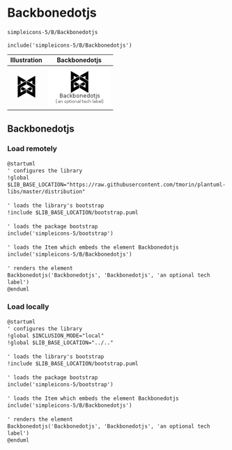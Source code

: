 # Backbonedotjs


```text
simpleicons-5/B/Backbonedotjs
```

```text
include('simpleicons-5/B/Backbonedotjs')
```



| Illustration | Backbonedotjs |
| :---: | :---: |
| ![illustration for Illustration](../../simpleicons-5/B/Backbonedotjs.png) | ![illustration for Backbonedotjs](../../simpleicons-5/B/Backbonedotjs.Local.png) |




## Backbonedotjs

### Load remotely
```plantuml
@startuml
' configures the library
!global $LIB_BASE_LOCATION="https://raw.githubusercontent.com/tmorin/plantuml-libs/master/distribution"

' loads the library's bootstrap
!include $LIB_BASE_LOCATION/bootstrap.puml

' loads the package bootstrap
include('simpleicons-5/bootstrap')

' loads the Item which embeds the element Backbonedotjs
include('simpleicons-5/B/Backbonedotjs')

' renders the element
Backbonedotjs('Backbonedotjs', 'Backbonedotjs', 'an optional tech label')
@enduml
```

### Load locally
```plantuml
@startuml
' configures the library
!global $INCLUSION_MODE="local"
!global $LIB_BASE_LOCATION="../.."

' loads the library's bootstrap
!include $LIB_BASE_LOCATION/bootstrap.puml

' loads the package bootstrap
include('simpleicons-5/bootstrap')

' loads the Item which embeds the element Backbonedotjs
include('simpleicons-5/B/Backbonedotjs')

' renders the element
Backbonedotjs('Backbonedotjs', 'Backbonedotjs', 'an optional tech label')
@enduml
```

